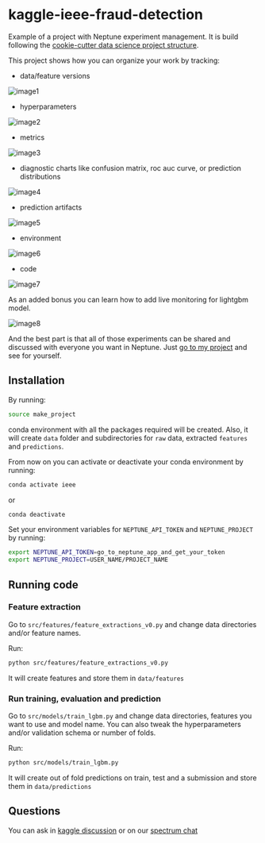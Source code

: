 # kaggle-ieee-fraud-detection
Example of a project with Neptune experiment management.
It is build following the [cookie-cutter data science project structure](https://github.com/drivendata/cookiecutter-data-science).

This project shows how you can organize your work by tracking:
- data/feature versions

![image1](https://gist.githubusercontent.com/jakubczakon/f754769a39ea6b8fa9728ede49b9165c/raw/d0c079a7076c2292d38ab78cfa0947bdfc4d35b5/kaggle_properties.png)

- hyperparameters

![image2](https://gist.githubusercontent.com/jakubczakon/f754769a39ea6b8fa9728ede49b9165c/raw/d0c079a7076c2292d38ab78cfa0947bdfc4d35b5/kaggle_parameters.png)

- metrics

![image3](https://gist.githubusercontent.com/jakubczakon/f754769a39ea6b8fa9728ede49b9165c/raw/d0c079a7076c2292d38ab78cfa0947bdfc4d35b5/kaggle_metrics.png)

- diagnostic charts like confusion matrix, roc auc curve, or prediction distributions 

![image4](https://gist.githubusercontent.com/jakubczakon/f754769a39ea6b8fa9728ede49b9165c/raw/d0c079a7076c2292d38ab78cfa0947bdfc4d35b5/kaggle_images.png)

- prediction artifacts 

![image5](https://gist.githubusercontent.com/jakubczakon/f754769a39ea6b8fa9728ede49b9165c/raw/d0c079a7076c2292d38ab78cfa0947bdfc4d35b5/kaggle_artifacts.png)

- environment

![image6](https://gist.githubusercontent.com/jakubczakon/f754769a39ea6b8fa9728ede49b9165c/raw/d0c079a7076c2292d38ab78cfa0947bdfc4d35b5/kaggle_environment.png)

- code

![image7](https://gist.githubusercontent.com/jakubczakon/f754769a39ea6b8fa9728ede49b9165c/raw/d0c079a7076c2292d38ab78cfa0947bdfc4d35b5/kaggle_code.png)

As an added bonus you can learn how to add live monitoring for lightgbm model.

![image8](https://gist.githubusercontent.com/jakubczakon/f754769a39ea6b8fa9728ede49b9165c/raw/d0c079a7076c2292d38ab78cfa0947bdfc4d35b5/kaggle_charts.png)

And the best part is that all of those experiments can be shared and discussed with everyone you want in Neptune.
Just [go to my project](https://ui.neptune.ml/jakub-czakon/ieee-fraud-detection/experiments) and see for yourself. 

## Installation
By running:

```bash
source make_project
```

conda environment with all the packages required will be created. 
Also, it will create `data` folder and subdirectories for `raw` data, extracted `features` and `predictions`.

From now on you can activate or deactivate your conda environment by running:

```bash
conda activate ieee
```

or

```bash
conda deactivate 
```

Set your environment variables for `NEPTUNE_API_TOKEN` and `NEPTUNE_PROJECT` by running:

```bash
export NEPTUNE_API_TOKEN=go_to_neptune_app_and_get_your_token
export NEPTUNE_PROJECT=USER_NAME/PROJECT_NAME
```

## Running code

### Feature extraction
Go to `src/features/feature_extractions_v0.py` and change data directories and/or feature names.

Run:
```bash
python src/features/feature_extractions_v0.py
```

It will create features and store them in `data/features`

### Run training, evaluation and prediction
Go to `src/models/train_lgbm.py` and change data directories, features you want to use and model name.
You can also tweak the hyperparameters and/or validation schema or number of folds.

Run:
```bash
python src/models/train_lgbm.py
```

It will create out of fold predictions on train, test and a submission and store them in `data/predictions`

## Questions
You can ask in [kaggle discussion]() or on our [spectrum chat](https://spectrum.chat/neptune-community?tab=posts)


